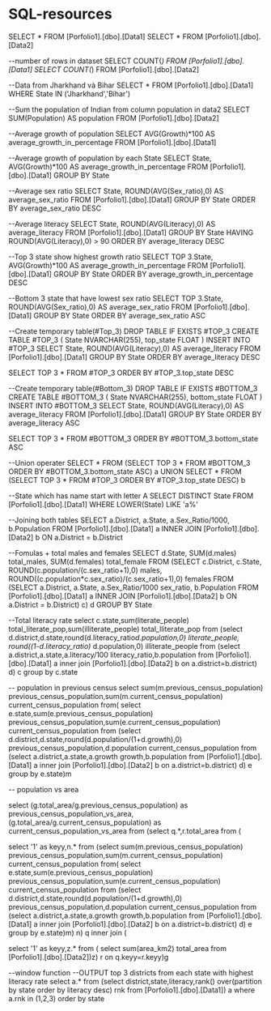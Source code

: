 # SQL-resources
SELECT * FROM [Porfolio1].[dbo].[Data1]
SELECT * FROM [Porfolio1].[dbo].[Data2]

--number of rows in dataset
SELECT COUNT(*) FROM [Porfolio1].[dbo].[Data1]
SELECT COUNT(*) FROM [Porfolio1].[dbo].[Data2]

--Data from Jharkhand và Bihar
SELECT * 
FROM [Porfolio1].[dbo].[Data1]
WHERE State IN ('Jharkhand','Bihar')

--Sum the population of Indian from column population in data2
SELECT SUM(Population) AS population
FROM [Porfolio1].[dbo].[Data2]

--Average growth of population
SELECT AVG(Growth)*100 AS average_growth_in_percentage
FROM [Porfolio1].[dbo].[Data1]

--Average growth of population by each State
SELECT State, AVG(Growth)*100 AS average_growth_in_percentage
FROM [Porfolio1].[dbo].[Data1]
GROUP BY State

--Average sex ratio
SELECT State, ROUND(AVG(Sex_ratio),0) AS average_sex_ratio
FROM [Porfolio1].[dbo].[Data1]
GROUP BY State
ORDER BY average_sex_ratio DESC

--Average literacy 
SELECT State, ROUND(AVG(Literacy),0) AS average_literacy
FROM [Porfolio1].[dbo].[Data1]
GROUP BY State
HAVING ROUND(AVG(Literacy),0) > 90
ORDER BY average_literacy DESC

--Top 3 state show highest growth ratio
SELECT TOP 3.State, AVG(Growth)*100 AS average_growth_in_percentage
FROM [Porfolio1].[dbo].[Data1]
GROUP BY State
ORDER BY average_growth_in_percentage DESC

--Bottom 3 state that have lowest sex ratio
SELECT TOP 3.State, ROUND(AVG(Sex_ratio),0) AS average_sex_ratio
FROM [Porfolio1].[dbo].[Data1]
GROUP BY State
ORDER BY average_sex_ratio ASC

--Create temporary table(#Top_3)
DROP TABLE IF EXISTS #TOP_3
CREATE TABLE #TOP_3
(
State NVARCHAR(255),
top_state FLOAT
)
INSERT INTO #TOP_3
SELECT State, ROUND(AVG(Literacy),0) AS average_literacy
FROM [Porfolio1].[dbo].[Data1]
GROUP BY State
ORDER BY average_literacy DESC

SELECT TOP 3 *
FROM #TOP_3
ORDER BY #TOP_3.top_state DESC

--Create temporary table(#Bottom_3)
DROP TABLE IF EXISTS #BOTTOM_3
CREATE TABLE #BOTTOM_3
(
State NVARCHAR(255),
bottom_state FLOAT
)
INSERT INTO #BOTTOM_3
SELECT State, ROUND(AVG(Literacy),0) AS average_literacy
FROM [Porfolio1].[dbo].[Data1]
GROUP BY State
ORDER BY average_literacy ASC

SELECT TOP 3 *
FROM #BOTTOM_3
ORDER BY #BOTTOM_3.bottom_state ASC

--Union operater
SELECT * 
FROM (SELECT TOP 3 * FROM #BOTTOM_3 ORDER BY #BOTTOM_3.bottom_state ASC) a
UNION
SELECT *
FROM (SELECT TOP 3 * FROM #TOP_3 ORDER BY #TOP_3.top_state DESC) b

--State which has name start with letter A
SELECT DISTINCT State FROM [Porfolio1].[dbo].[Data1]
WHERE LOWER(State) LIKE 'a%'

--Joining both tables
SELECT a.District, a.State, a.Sex_Ratio/1000, b.Population 
FROM [Porfolio1].[dbo].[Data1] a 
INNER JOIN [Porfolio1].[dbo].[Data2] b 
ON a.District = b.District

--Fomulas + total males and females
SELECT d.State, SUM(d.males) total_males, SUM(d.females) total_female FROM 
(SELECT c.District, c.State, ROUND(c.population/(c.sex_ratio+1),0) males, ROUND((c.population*c.sex_ratio)/(c.sex_ratio+1),0) females 
FROM 
(SELECT a.District, a.State, a.Sex_Ratio/1000 sex_ratio, b.Population FROM [Porfolio1].[dbo].[Data1] a INNER JOIN [Porfolio1].[dbo].[Data2] b ON a.District = b.District) c) d
GROUP BY State

--Total literacy rate
select c.state,sum(literate_people) total_literate_pop,sum(illiterate_people) total_lliterate_pop from 
(select d.district,d.state,round(d.literacy_ratio*d.population,0) literate_people,
round((1-d.literacy_ratio)* d.population,0) illiterate_people from
(select a.district,a.state,a.literacy/100 literacy_ratio,b.population from [Porfolio1].[dbo].[Data1] a 
inner join [Porfolio1].[dbo].[Data2] b on a.district=b.district) d) c
group by c.state

-- population in previous census
select sum(m.previous_census_population) previous_census_population,sum(m.current_census_population) current_census_population from(
select e.state,sum(e.previous_census_population) previous_census_population,sum(e.current_census_population) current_census_population from
(select d.district,d.state,round(d.population/(1+d.growth),0) previous_census_population,d.population current_census_population from
(select a.district,a.state,a.growth growth,b.population from [Porfolio1].[dbo].[Data1] a inner join [Porfolio1].[dbo].[Data2] b on a.district=b.district) d) e
group by e.state)m

-- population vs area

select (g.total_area/g.previous_census_population)  as previous_census_population_vs_area, (g.total_area/g.current_census_population) as 
current_census_population_vs_area from
(select q.*,r.total_area from (

select '1' as keyy,n.* from
(select sum(m.previous_census_population) previous_census_population,sum(m.current_census_population) current_census_population from(
select e.state,sum(e.previous_census_population) previous_census_population,sum(e.current_census_population) current_census_population from
(select d.district,d.state,round(d.population/(1+d.growth),0) previous_census_population,d.population current_census_population from
(select a.district,a.state,a.growth growth,b.population from [Porfolio1].[dbo].[Data1] a inner join [Porfolio1].[dbo].[Data2] b on a.district=b.district) d) e
group by e.state)m) n) q inner join (

select '1' as keyy,z.* from (
select sum(area_km2) total_area from [Porfolio1].[dbo].[Data2])z) r on q.keyy=r.keyy)g

--window function
--OUTPUT top 3 districts from each state with highest literacy rate
select a.* from
(select district,state,literacy,rank() over(partition by state order by literacy desc) rnk from [Porfolio1].[dbo].[Data1]) a
where a.rnk in (1,2,3) order by state
